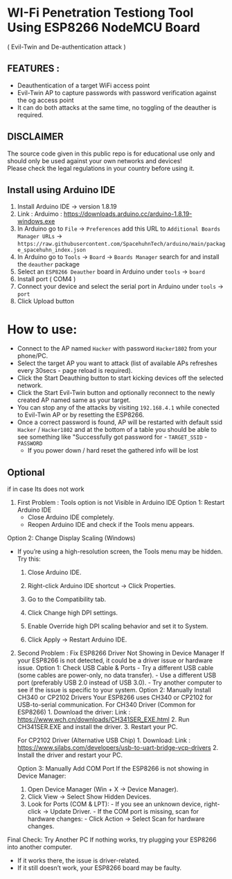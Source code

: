 # WI-Fi Penetration Testiong Tool Using ESP8266 NodeMCU Board 
( Evil-Twin and De-authentication attack ) 

## FEATURES :
* Deauthentication of a target WiFi access point
* Evil-Twin AP to capture passwords with password verification against the og access point
* It can do both attacks at the same time, no toggling of the deauther is required.

## DISCLAIMER
The source code given in this public repo is for educational use only and should only be used against your own networks and devices!<br>
Please check the legal regulations in your country before using it.

## Install using Arduino IDE
1. Install Arduino IDE -> version 1.8.19
2. Link : Arduimo : https://downloads.arduino.cc/arduino-1.8.19-windows.exe 
3. In Arduino go to `File` -> `Preferences` add this URL to `Additional Boards Manager URLs` ->
   `https://raw.githubusercontent.com/SpacehuhnTech/arduino/main/package_spacehuhn_index.json`  
4. In Arduino go to `Tools` -> `Board` -> `Boards Manager` search for and install the `deauther` package 
5. Select an `ESP8266 Deauther` board in Arduino under `tools` -> `board`
6. Install port ( COM4 ) 
7. Connect your device and select the serial port in Arduino under `tools` -> `port`
8. Click Upload button

# How to use:
- Connect to the AP named `Hacker` with password `Hacker1802` from your phone/PC.
- Select the target AP you want to attack (list of available APs refreshes every 30secs - page reload is required).
- Click the Start Deauthing button to start kicking devices off the selected network.
- Click the Start Evil-Twin button and optionally reconnect to the newly created AP named same as your target.
- You can stop any of the attacks by visiting `192.168.4.1` while conected to Evil-Twin AP or by resetting the ESP8266.
- Once a correct password is found, AP will be restarted with default ssid `Hacker` / `Hacker1802` and at the bottom of a table you should be able to see something like "Successfully got password for - `TARGET_SSID` - `PASSWORD`
   - If you power down / hard reset the gathered info will be lost


## Optional 
if in case Its does not work 
1. First Problem : Tools option is not Visible in Arduino IDE
   Option 1: Restart Arduino IDE
   - Close Arduino IDE completely.
   - Reopen Arduino IDE and check if the Tools menu appears.

Option 2: Change Display Scaling (Windows)
- If you’re using a high-resolution screen, the Tools menu may be hidden. Try this:

    1. Close Arduino IDE.

    2. Right-click Arduino IDE shortcut → Click Properties.

    3. Go to the Compatibility tab.

    4. Click Change high DPI settings.

    5. Enable Override high DPI scaling behavior and set it to System.

    6. Click Apply → Restart Arduino IDE.

2. Second Problem : Fix ESP8266 Driver Not Showing in Device Manager
   If your ESP8266 is not detected, it could be a driver issue or hardware issue.
     Option 1: Check USB Cable & Ports
         - Try a different USB cable (some cables are power-only, no data transfer).
         - Use a different USB port (preferably USB 2.0 instead of USB 3.0).
         - Try another computer to see if the issue is specific to your system.
     Option 2: Manually Install CH340 or CP2102 Drivers
     Your ESP8266 uses CH340 or CP2102 for USB-to-serial communication.
         For CH340 Driver (Common for ESP8266)
               1. Download the driver:
                 Link : https://www.wch.cn/downloads/CH341SER_EXE.html
               2. Run CH341SER.EXE and install the driver.
               3. Restart your PC.

    For CP2102 Driver (Alternative USB Chip)
       1. Download:
         Link : https://www.silabs.com/developers/usb-to-uart-bridge-vcp-drivers
       2. Install the driver and restart your PC.

   Option 3: Manually Add COM Port
   If the ESP8266 is not showing in Device Manager:
   1. Open Device Manager (Win + X → Device Manager).
   2. Click View → Select Show Hidden Devices.
   3. Look for Ports (COM & LPT):
          - If you see an unknown device, right-click → Update Driver.
          - If the COM port is missing, scan for hardware changes:
            - Click Action → Select Scan for hardware changes.

Final Check: Try Another PC
If nothing works, try plugging your ESP8266 into another computer.
- If it works there, the issue is driver-related.
- If it still doesn’t work, your ESP8266 board may be faulty.


           

   
